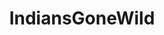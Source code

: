 ---
title: IndiansGoneWild
crosslinks:
- gonewildcolor
- BaconFlavoredKisses_
- Cuckold
- GoneWildHairy
- Shockeryoyo
- IndianIvoryImports
- cumplay_gifs
- r4rindia
- r4rDFW
- sarah_xxx
- IndianMongering
- sexystripes
- indianmilf
- SuckingHerOwnNipples
- xkcd
- SoHotItHurts
- IndianEnts
- feet
- PenmanshipPorn
---
